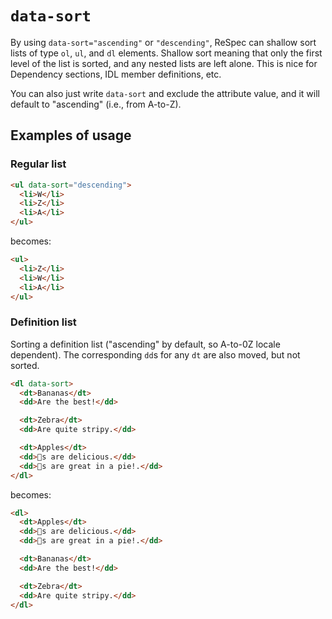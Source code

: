 # `data-sort`

By using `data-sort="ascending"` or `"descending"`, ReSpec can shallow sort lists of type `ol`, `ul`, and `dl` elements. Shallow sort meaning that only the first level of the list is sorted, and any nested lists are left alone. This is nice for Dependency sections, IDL member definitions, etc.

You can also just write `data-sort` and exclude the attribute value, and it will default to "ascending" (i.e., from A-to-Z).

## Examples of usage

### Regular list

```html "example": "Sorting an unordered list in descending order."
<ul data-sort="descending">
  <li>W</li>
  <li>Z</li>
  <li>A</li>
</ul>
```

becomes:

<samp>

```html
<ul>
  <li>Z</li>
  <li>W</li>
  <li>A</li>
</ul>
```

</samp>

### Definition list

Sorting a definition list ("ascending" by default, so A-to-0Z locale dependent). The corresponding `dd`s for any `dt` are also moved, but not sorted.

```html "example": "Sorting a definition list in ascending order of definition terms."
<dl data-sort>
  <dt>Bananas</dt>
  <dd>Are the best!</dd>

  <dt>Zebra</dt>
  <dd>Are quite stripy.</dd>

  <dt>Apples</dt>
  <dd>🍎s are delicious.</dd>
  <dd>🍏s are great in a pie!.</dd>
</dl>
```

becomes:

<samp>

```html
<dl>
  <dt>Apples</dt>
  <dd>🍎s are delicious.</dd>
  <dd>🍏s are great in a pie!.</dd>

  <dt>Bananas</dt>
  <dd>Are the best!</dd>

  <dt>Zebra</dt>
  <dd>Are quite stripy.</dd>
</dl>
```

</samp>
